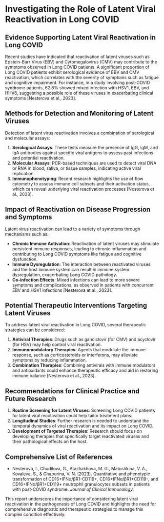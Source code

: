 # Investigating the Role of Latent Viral Reactivation in Long COVID

## Evidence Supporting Latent Viral Reactivation in Long COVID

Recent studies have indicated that reactivation of latent viruses such as Epstein-Barr Virus (EBV) and Cytomegalovirus (CMV) may contribute to the symptoms observed in Long COVID patients. A significant proportion of Long COVID patients exhibit serological evidence of EBV and CMV reactivation, which correlates with the severity of symptoms such as fatigue and cognitive impairment. For instance, in a study involving post-COVID syndrome patients, 62.8% showed mixed infection with HSV1, EBV, and HHV6, suggesting a possible role of these viruses in exacerbating clinical symptoms [Nesterova et al., 2023].

## Methods for Detection and Monitoring of Latent Viruses

Detection of latent virus reactivation involves a combination of serological and molecular assays:

1. **Serological Assays**: These tests measure the presence of IgG, IgM, and IgA antibodies against specific viral antigens to assess past infections and potential reactivation.
2. **Molecular Assays**: PCR-based techniques are used to detect viral DNA or RNA in blood, saliva, or tissue samples, indicating active viral replication.
3. **Immunophenotyping**: Recent research highlights the use of flow cytometry to assess immune cell subsets and their activation status, which can reveal underlying viral reactivation processes [Nesterova et al., 2023].

## Impact of Reactivation on Disease Progression and Symptoms

Latent virus reactivation can lead to a variety of symptoms through mechanisms such as:

- **Chronic Immune Activation**: Reactivation of latent viruses may stimulate persistent immune responses, leading to chronic inflammation and contributing to Long COVID symptoms like fatigue and cognitive dysfunction.
- **Immune Dysregulation**: The interaction between reactivated viruses and the host immune system can result in immune system dysregulation, exacerbating Long COVID pathology.
- **Co-infection Effects**: Mixed infections can lead to more severe symptoms and complications, as observed in patients with concurrent EBV and HSV1 infections [Nesterova et al., 2023].

## Potential Therapeutic Interventions Targeting Latent Viruses

To address latent viral reactivation in Long COVID, several therapeutic strategies can be considered:

1. **Antiviral Therapies**: Drugs such as ganciclovir (for CMV) and acyclovir (for HSV) may help control viral reactivation.
2. **Immunomodulatory Therapies**: Agents that modulate the immune response, such as corticosteroids or interferons, may alleviate symptoms by reducing inflammation.
3. **Combination Therapies**: Combining antivirals with immune modulators and antioxidants could enhance therapeutic efficacy and aid in restoring immune balance [Nesterova et al., 2023].

## Recommendations for Clinical Practice and Future Research

1. **Routine Screening for Latent Viruses**: Screening Long COVID patients for latent viral reactivation could help tailor treatment plans.
2. **Longitudinal Studies**: Further research is needed to understand the temporal dynamics of viral reactivation and its impact on Long COVID.
3. **Development of Targeted Therapies**: Research should focus on developing therapies that specifically target reactivated viruses and their pathological effects on the host.

## Comprehensive List of References

- Nesterova, I., Chudilova, G., Atazhakhova, M. G., Matushkina, V. A., Kovaleva, S., & Chapurina, V. N. (2023). Quantitative and phenotypic transformation of CD16+IFNα/βR1-CD119+, CD16+IFNα/βR1+CD119-, and CD16+IFNα/βR1+CD119+ neutrophil granulocytes subsets in patients with post-COVID syndrome. *Journal of Clinical Immunology*.

This report underscores the importance of considering latent viral reactivation in the pathogenesis of Long COVID and highlights the need for comprehensive diagnostic and therapeutic strategies to manage this complex condition effectively.